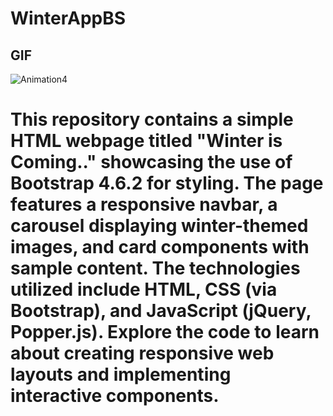﻿# WinterAppBS

## GIF 
![Animation4](https://github.com/SakirParlakbileker/WinterAppBS/assets/147662891/768964df-33aa-41b4-8a65-61a38045a25d)


# This repository contains a simple HTML webpage titled "Winter is Coming.." showcasing the use of Bootstrap 4.6.2 for styling. The page features a responsive navbar, a carousel displaying winter-themed images, and card components with sample content. The technologies utilized include HTML, CSS (via Bootstrap), and JavaScript (jQuery, Popper.js). Explore the code to learn about creating responsive web layouts and implementing interactive components.
